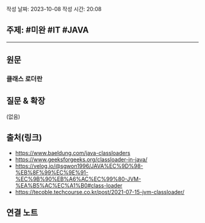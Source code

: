 작성 날짜: 2023-10-08
작성 시간: 20:08

## 주제: #미완 #IT #JAVA 

----
## 원문
### 클래스 로더란


## 질문 & 확장

(없음)

## 출처(링크)
- https://www.baeldung.com/java-classloaders
- https://www.geeksforgeeks.org/classloader-in-java/
- https://velog.io/@sgwon1996/JAVA%EC%9D%98-%EB%8F%99%EC%9E%91-%EC%9B%90%EB%A6%AC%EC%99%80-JVM-%EA%B5%AC%EC%A1%B0#class-loader
- https://tecoble.techcourse.co.kr/post/2021-07-15-jvm-classloader/

## 연결 노트











